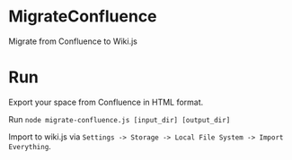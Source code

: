 # MigrateConfluence
Migrate from Confluence to Wiki.js

# Run
Export your space from Confluence in HTML format.

Run `node migrate-confluence.js [input_dir] [output_dir]`

Import to wiki.js via `Settings -> Storage -> Local File System -> Import Everything`.
